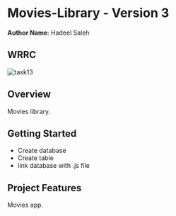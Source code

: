 # Movies-Library - Version 3

**Author Name**: Hadeel Saleh

## WRRC
![task13](https://user-images.githubusercontent.com/103508563/165789758-a01f1841-0021-495e-aba5-b231b36dca8d.PNG)

## Overview
Movies library.

## Getting Started
* Create database
* Create table
* link database with .js file

## Project Features
Movies app.
